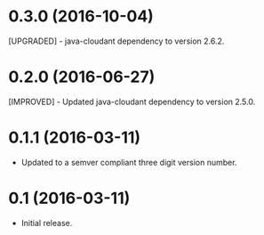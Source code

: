 # 0.3.0 (2016-10-04)
[UPGRADED] - java-cloudant dependency to version 2.6.2.

# 0.2.0 (2016-06-27)
[IMPROVED] - Updated java-cloudant dependency to version 2.5.0.

# 0.1.1 (2016-03-11)
- Updated to a semver compliant three digit version number.

# 0.1 (2016-03-11)
- Initial release.

